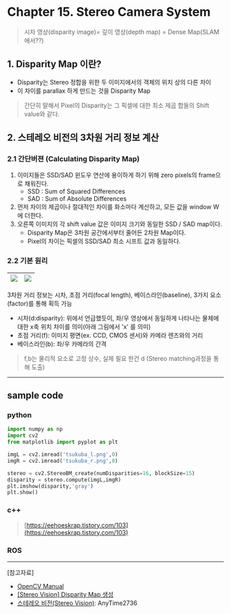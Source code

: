 # Chapter 15. Stereo Camera System

> 시차 영상\(disparity image\)= 깊이 영상\(depth map\) = Dense Map\(SLAM에서??\)

## 1. Disparity Map 이란?

* Disparity는 Stereo 정합을 위한 두 이미지에서의 객체의 위치 상의 다른 차이
* 이 차이를 parallax 하게 만드는 것을 Disparity Map 

> 간단히 말해서 Pixel의 Disparity는 그 픽셀에 대한 최소 제곱 합들의 Shift value와 같다.

## 2. 스테레오 비전의 3차원 거리 정보 계산

### 2.1 간단버젼 \(Calculating Disparity Map\)

1. 이미지들은 SSD/SAD 윈도우 연산에 용이하게 하기 위해 zero pixels의 frame으로 채워진다. 
   * SSD : Sum of Squared Differences 
   * SAD : Sum of Absolute Differences
2. 먼저 차이의 제곱이나 절대적인 차이를 화소마다 계산하고, 모든 값을 window W에 더한다.
3. 오른쪽 이미지의 각 shift value 값은 이미지 크기와 동일한 SSD / SAD map이다. 
   * Disparity Map은 3차원 공간에서부터 줄어든 2차원 Map이다. 
   * Pixel의 차이는 픽셀의 SSD/SAD 최소 시프트 값과 동일하다. 

### 2.2 기본 원리

| ![](https://i.imgur.com/0O5syLj.png) | ![](https://i.imgur.com/lLTBv5r.png) |
| --- | --- |


3차원 거리 정보는 시차, 초점 거리\(focal length\), 베이스라인\(baseline\), 3가지 요소\(factor\)를 통해 획득 가능

* 시차\(d:disparity\): 위에서 언급했듯이, 좌/우 영상에서 동일하게 나타나는 물체에 대한 x축 위치 차이를 의미\(아래 그림에서 'x' 를 의미\)
* 초점 거리\(f\): 이미지 평면\(ex. CCD, CMOS 센서\)와 카메라 렌즈와의 거리
* 베이스라인\(b\): 좌/우 카메라의 간격

> f,b는 물리적 요소로 고정 상수, 실제 필요 한건 d \(Stereo matching과정을 통해 도출\)

---

## sample code

### python

```python
import numpy as np
import cv2
from matplotlib import pyplot as plt

imgL = cv2.imread('tsukuba_l.png',0)
imgR = cv2.imread('tsukuba_r.png',0)

stereo = cv2.StereoBM_create(numDisparities=16, blockSize=15)
disparity = stereo.compute(imgL,imgR)
plt.imshow(disparity,'gray')
plt.show()
```

### c++

> [https://eehoeskrap.tistory.com/103](https://eehoeskrap.tistory.com/103)

### ROS

---

\[참고자료\]

* [OpenCV Manual](https://docs.opencv.org/3.1.0/dd/d53/tutorial_py_depthmap.html)
* [\[Stereo Vision\] Disparity Map 생성](https://eehoeskrap.tistory.com/103)
* [스테레오 비전\(Stereo Vision\)](https://blog.naver.com/dldlsrb45/220878488912): AnyTime2736



